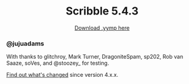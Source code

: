 <h1 align="center">Scribble 5.4.3</h1>

<p align="center"><a href="https://github.com/JujuAdams/scribble/releases/tag/5.4.3">Download .yymp here</a></p>

### @jujuadams

With thanks to glitchroy, Mark Turner, DragoniteSpam, sp202, Rob van Saaze, soVes, and @stoozey_ for testing.

[Find out what's changed](https://github.com/JujuAdams/scribble/blob/dev/changes.md) since version 4.x.x.
